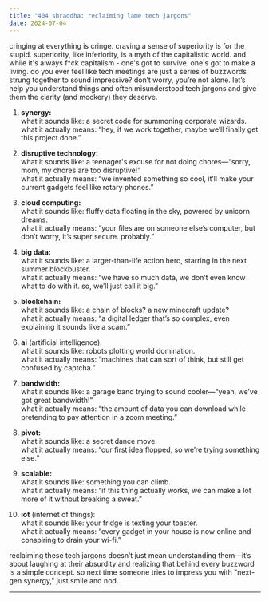 ```yaml
---
title: "404 shraddha: reclaiming lame tech jargons"
date: 2024-07-04
---
```


cringing at everything is cringe. craving a sense of superiority is for the stupid. superiority, like inferiority, is a myth of the capitalistic world. and while it's always f*ck capitalism - one's got to survive. one's got to make a living.
do you ever feel like tech meetings are just a series of buzzwords strung together to sound impressive? don’t worry, you’re not alone. let’s help you understand things and often misunderstood tech jargons and give them the clarity (and mockery) they deserve.

1. **synergy:** <br>
what it sounds like: a secret code for summoning corporate wizards.<br>
what it actually means: “hey, if we work together, maybe we’ll finally get this project done.”

2. **disruptive technology:** <br>
what it sounds like: a teenager's excuse for not doing chores—“sorry, mom, my chores are too disruptive!”<br>
what it actually means: “we invented something so cool, it’ll make your current gadgets feel like rotary phones.”

3. **cloud computing:** <br>
what it sounds like: fluffy data floating in the sky, powered by unicorn dreams.<br>
what it actually means: “your files are on someone else’s computer, but don’t worry, it’s super secure. probably.”

4. **big data:** <br>
what it sounds like: a larger-than-life action hero, starring in the next summer blockbuster.<br>
what it actually means: “we have so much data, we don’t even know what to do with it. so, we’ll just call it big.”

5. **blockchain:** <br>
what it sounds like: a chain of blocks? a new minecraft update?<br>
what it actually means: “a digital ledger that’s so complex, even explaining it sounds like a scam.”

6. **ai** (artificial intelligence): <br>
what it sounds like: robots plotting world domination.<br>
what it actually means: “machines that can sort of think, but still get confused by captcha.”

7. **bandwidth:** <br>
what it sounds like: a garage band trying to sound cooler—“yeah, we’ve got great bandwidth!”<br>
what it actually means: “the amount of data you can download while pretending to pay attention in a zoom meeting.”

8. **pivot:** <br>
what it sounds like: a secret dance move.<br>
what it actually means: “our first idea flopped, so we’re trying something else.”

9. **scalable:** <br>
what it sounds like: something you can climb.<br>
what it actually means: “if this thing actually works, we can make a lot more of it without breaking a sweat.”

10. **iot** (internet of things): <br>
what it sounds like: your fridge is texting your toaster.<br>
what it actually means: “every gadget in your house is now online and conspiring to drain your wi-fi.”

reclaiming these tech jargons doesn’t just mean understanding them—it’s about laughing at their absurdity and realizing that behind every buzzword is a simple concept. so next time someone tries to impress you with "next-gen synergy," just smile and nod.

---
